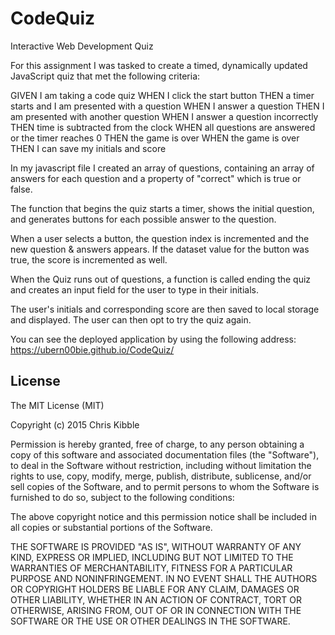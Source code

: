 # CodeQuiz
Interactive Web Development Quiz

For this assignment I was tasked to create a timed, dynamically updated JavaScript quiz that met the following criteria:

GIVEN I am taking a code quiz
WHEN I click the start button
THEN a timer starts and I am presented with a question
WHEN I answer a question
THEN I am presented with another question
WHEN I answer a question incorrectly
THEN time is subtracted from the clock
WHEN all questions are answered or the timer reaches 0
THEN the game is over
WHEN the game is over
THEN I can save my initials and score

In my javascript file I created an array of questions, containing an array of answers for each question and a property of "correct" which is true or false. 

The function that begins the quiz starts a timer, shows the initial question, and generates buttons for each possible answer to the question.

When a user selects a button, the question index is incremented and the new question & answers appears. If the dataset value for the button was true, the score is incremented as well.

When the Quiz runs out of questions, a function is called ending the quiz and creates an input field for the user to type in their initials.

The user's initials and corresponding score are then saved to local storage and displayed. The user can then opt to try the quiz again. 

You can see the deployed application by using the following address: https://ubern00bie.github.io/CodeQuiz/

## License
 
The MIT License (MIT)

Copyright (c) 2015 Chris Kibble

Permission is hereby granted, free of charge, to any person obtaining a copy of this software and associated documentation files (the "Software"), to deal in the Software without restriction, including without limitation the rights to use, copy, modify, merge, publish, distribute, sublicense, and/or sell copies of the Software, and to permit persons to whom the Software is furnished to do so, subject to the following conditions:

The above copyright notice and this permission notice shall be included in all copies or substantial portions of the Software.

THE SOFTWARE IS PROVIDED "AS IS", WITHOUT WARRANTY OF ANY KIND, EXPRESS OR IMPLIED, INCLUDING BUT NOT LIMITED TO THE WARRANTIES OF MERCHANTABILITY, FITNESS FOR A PARTICULAR PURPOSE AND NONINFRINGEMENT. IN NO EVENT SHALL THE AUTHORS OR COPYRIGHT HOLDERS BE LIABLE FOR ANY CLAIM, DAMAGES OR OTHER LIABILITY, WHETHER IN AN ACTION OF CONTRACT, TORT OR OTHERWISE, ARISING FROM, OUT OF OR IN CONNECTION WITH THE SOFTWARE OR THE USE OR OTHER DEALINGS IN THE SOFTWARE.